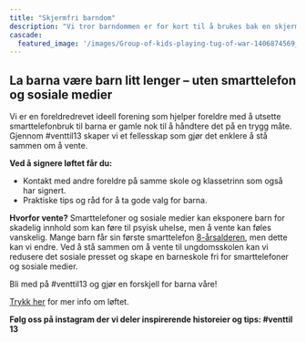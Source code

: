 ```yaml
---
title: "Skjermfri barndom"
description: "Vi tror barndommen er for kort til å brukes bak en skjerm"
cascade:
  featured_image: '/images/Group-of-kids-playing-tug-of-war-1406874569_8659x5773.jpeg'
---
```

## La barna være barn litt lenger – uten smarttelefon og sosiale medier
Vi er en foreldredrevet ideell forening som hjelper foreldre med å utsette smarttelefonbruk til barna er gamle nok til å håndtere det på en trygg måte. Gjennom #venttil13 skaper vi et fellesskap som gjør det enklere å stå sammen om å vente.

**Ved å signere løftet får du:**
- Kontakt med andre foreldre på samme skole og klassetrinn som også har signert. 
- Praktiske tips og råd for å ta gode valg for barna.

**Hvorfor vente?**
Smarttelefoner og sosiale medier kan eksponere barn for skadelig innhold som kan føre til psyisk uhelse, men å vente kan føles vanskelig. Mange barn får sin første smarttelefon [8-årsalderen](https://www.medietilsynet.no/fakta/rapporter/barn-og-medier/barn-medievaner-2024/), men dette kan vi endre. Ved å stå sammen om å vente til ungdomsskolen kan vi redusere det sosiale presset og skape en barneskole fri for smarttelefoner og sosiale medier.

Bli med på #venttil13 og gjør en forskjell for barna våre!

[Trykk her](/pledge) for mer info om løftet.

**Følg oss på instagram der vi deler inspirerende historeier og tips: #venttil 13**
